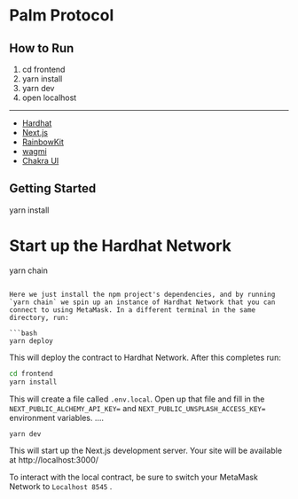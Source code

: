 # Palm Protocol

## How to Run
1. cd frontend
2. yarn install
3. yarn dev
4. open localhost

---

- [Hardhat](https://hardhat.org/)
- [Next.js](https://nextjs.org/)
- [RainbowKit](https://www.rainbowkit.com/)
- [wagmi](https://wagmi.sh/)
- [Chakra UI](https://chakra-ui.com/)

## Getting Started

yarn install

# Start up the Hardhat Network
yarn chain
```

Here we just install the npm project's dependencies, and by running `yarn chain` we spin up an instance of Hardhat Network that you can connect to using MetaMask. In a different terminal in the same directory, run:

```bash
yarn deploy
```

This will deploy the contract to Hardhat Network. After this completes run:

```bash
cd frontend
yarn install
```

This will create a file called `.env.local`. Open up that file and fill in the `NEXT_PUBLIC_ALCHEMY_API_KEY=` and `NEXT_PUBLIC_UNSPLASH_ACCESS_KEY=` environment variables.
....
```bash
yarn dev
```

This will start up the Next.js development server. Your site will be available at http://localhost:3000/

To interact with the local contract, be sure to switch your MetaMask Network to `Localhost 8545`
.